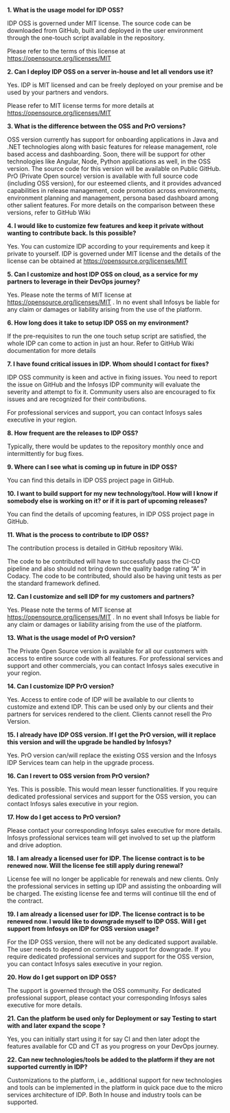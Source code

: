 **1. What is the usage model for IDP OSS?**

IDP OSS is governed under MIT license. The source code can be downloaded from GitHub, built and deployed in the user environment through the one-touch script available in the repository.

Please refer to the terms of this license at https://opensource.org/licenses/MIT 

**2. Can I deploy IDP OSS on a server in-house and let all vendors use it?**

Yes. IDP is MIT licensed and can be freely deployed on your premise and be used by your partners and vendors. 

Please refer to MIT license terms for more details at https://opensource.org/licenses/MIT

**3. What is the difference between the OSS and PrO versions?**

OSS version currently has support for onboarding applications in Java and .NET technologies along with basic features for release management, role based access and dashboarding. Soon, there will be support for other technologies like Angular, Node, Python applications as well, in the OSS version. The source code for this version will be available on Public GitHub.
PrO (Private Open source) version is available with full source code (including OSS version), for our esteemed clients, and it provides advanced capabilities in release management, code promotion across environments, environment planning and management, persona based dashboard among other salient features.
For more details on the comparison between these versions, refer to GitHub Wiki

**4. I would like to customize few features and keep it private without wanting to contribute back. Is this possible?**

Yes. You can customize IDP according to your requirements and keep it private to yourself.
IDP is governed under MIT license and the details of the license can be obtained at https://opensource.org/licenses/MIT

**5. Can I customize and host IDP OSS on cloud, as a service for my partners to leverage in their DevOps journey?**

Yes. 
Please note the terms of MIT license at https://opensource.org/licenses/MIT . In no event shall Infosys be liable for any claim or damages or liability arising from the use of the platform.

**6. How long does it take to setup IDP OSS on my environment?**

If the pre-requisites to run the one touch setup script are satisfied, the whole IDP can come to action in just an hour.
Refer to GitHub Wiki documentation for more details

**7. I have found critical issues in IDP. Whom should I contact for fixes?**

IDP OSS community is keen and active in fixing issues. You need to report the issue on GitHub and the Infosys IDP community will evaluate the severity and attempt to fix it. Community users also are encouraged to fix issues and are recognized for their contributions. 

For professional services and support, you can contact Infosys sales executive in your region.

**8. How frequent are the releases to IDP OSS?**

Typically, there would be updates to the repository monthly once and intermittently for bug fixes.

**9. Where can I see what is coming up in future in IDP OSS?**
	
You can find this details in IDP OSS project page in GitHub.

**10. I want to build support for my new technology/tool. How will I know if somebody else is working on it? or if it is part of upcoming releases?**	

You can find the details of upcoming features, in IDP OSS project page in GitHub.

**11. What is the process to contribute to IDP OSS?**

The contribution process is detailed in GitHub repository Wiki.

The code to be contributed will have to successfully pass the CI-CD pipeline and also should not bring down the quality badge rating “A” in Codacy. The code to be contributed, should also be having unit tests as per the standard framework defined.

**12. Can I customize and sell IDP for my customers and partners?**

Yes. 
Please note the terms of MIT license at https://opensource.org/licenses/MIT . In no event shall Infosys be liable for any claim or damages or liability arising from the use of the platform.

**13. What is the usage model of PrO version?**

The Private Open Source version is available for all our customers with access to entire source code with all features.
For professional services and support and other commercials, you can contact Infosys sales executive in your region.

**14. Can I customize IDP PrO version?**	

Yes. Access to entire code of IDP will be available to our clients to customize and extend IDP. 
This can be used only by our clients and their partners for services rendered to the client. Clients cannot resell the Pro Version.

**15. I already have IDP OSS version. If I get the PrO version, will it replace this version and will the upgrade be handled by Infosys?**	

Yes. PrO version can/will replace the existing OSS version and the Infosys IDP Services team can help in the upgrade process.

**16. Can I revert to OSS version from PrO version?**	

Yes. This is possible. This would mean lesser functionalities. 
If you require dedicated professional services and support for the OSS version, you can contact Infosys sales executive in your region.

**17. How do I get access to PrO version?**

Please contact your corresponding Infosys sales executive for more details. Infosys professional services team will get involved to set up the platform and drive adoption.

**18. I am already a licensed user for IDP. The license contract is to be renewed now. Will the license fee still apply during renewal?**

License fee will no longer be applicable for renewals and new clients. Only the professional services in setting up IDP and assisting the onboarding will be charged. The existing license fee and terms will continue till the end of the contract.

**19. I am already a licensed user for IDP. The license contract is to be renewed now. I would like to downgrade myself to IDP OSS. Will I get support from Infosys on IDP for OSS version usage?**	

For the IDP OSS version, there will not be any dedicated support available. The user needs to depend on community support for downgrade. If you require dedicated professional services and support for the OSS version, you can contact Infosys sales executive in your region.

**20. How do I get support on IDP OSS?**	

The support is governed through the OSS community. For dedicated professional support, please contact your corresponding Infosys sales executive for more details.

**21. Can the platform be used only for Deployment or say Testing to start with and later expand the scope ?**	

Yes, you can initially start using it for say CI and then later adopt the features available for CD and CT as you progress on your DevOps journey.


**22. Can new technologies/tools be added to the platform if they are not supported currently in IDP?**	

Customizations to the platform, i.e., additional support for new technologies and tools can be implemented in the platform in quick pace due to the micro services architecture of IDP. 
Both In house and industry tools can be supported.

